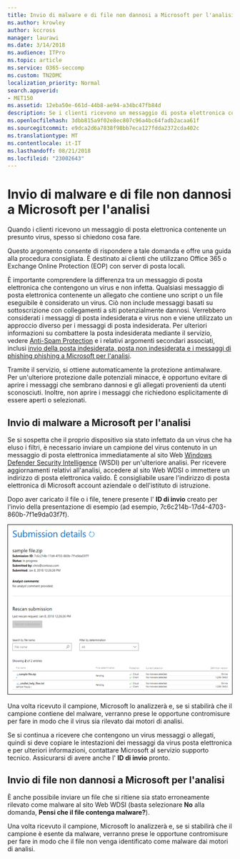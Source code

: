 ```yaml
---
title: Invio di malware e di file non dannosi a Microsoft per l'analisi
ms.author: krowley
author: kccross
manager: laurawi
ms.date: 3/14/2018
ms.audience: ITPro
ms.topic: article
ms.service: O365-seccomp
ms.custom: TN2DMC
localization_priority: Normal
search.appverid:
- MET150
ms.assetid: 12eba50e-661d-44b8-ae94-a34bc47fb84d
description: Se i clienti ricevono un messaggio di posta elettronica con un virus definitiva, che spesso askWhat è ora possibile procedere?
ms.openlocfilehash: 3dbb815a9f02e8ec807c96a4bc64fadb2acaa61f
ms.sourcegitcommit: e9dca2d6a7838f98bb7eca127fdda2372cda402c
ms.translationtype: MT
ms.contentlocale: it-IT
ms.lasthandoff: 08/21/2018
ms.locfileid: "23002643"
---
```

# <a name="submitting-malware-and-non-malware-to-microsoft-for-analysis"></a>Invio di malware e di file non dannosi a Microsoft per l'analisi

Quando i clienti ricevono un messaggio di posta elettronica contenente un presunto virus, spesso si chiedono cosa fare.
  
Questo argomento consente di rispondere a tale domanda e offre una guida alla procedura consigliata. È destinato ai clienti che utilizzano Office 365 o Exchange Online Protection (EOP) con server di posta locali.
  
È importante comprendere la differenza tra un messaggio di posta elettronica che contengono un virus e non infetta. Qualsiasi messaggio di posta elettronica contenente un allegato che contiene uno script o un file eseguibile è considerato un virus. Ciò non include messaggi basati su sottoscrizione con collegamenti a siti potenzialmente dannosi. Verrebbero considerati i messaggi di posta indesiderata e virus non e viene utilizzato un approccio diverso per i messaggi di posta indesiderata. Per ulteriori informazioni su combattere la posta indesiderata mediante il servizio, vedere [Anti-Spam Protection](http://technet.microsoft.com/library/d5c58b9d-c9a2-4f2e-b4aa-b202aa4d5e7d.aspx) e i relativi argomenti secondari associati, inclusi [invio della posta indesiderata, posta non indesiderata e i messaggi di phishing phishing a Microsoft per l'analisi](submit-spam-non-spam-and-phishing-scam-messages-to-microsoft-for-analysis.md). 
  
Tramite il servizio, si ottiene automaticamente la protezione antimalware. Per un'ulteriore protezione dalle potenziali minacce, è opportuno evitare di aprire i messaggi che sembrano dannosi e gli allegati provenienti da utenti sconosciuti. Inoltre, non aprire i messaggi che richiedono esplicitamente di essere aperti o selezionati.
  
## <a name="submitting-malware-to-microsoft-for-analysis"></a>Invio di malware a Microsoft per l'analisi

Se si sospetta che il proprio dispositivo sia stato infettato da un virus che ha eluso i filtri, è necessario inviare un campione del virus contenuto in un messaggio di posta elettronica immediatamente al sito Web [Windows Defender Security Intelligence](https://go.microsoft.com/fwlink/p/?LinkId=196858) (WSDI) per un'ulteriore analisi. Per ricevere aggiornamenti relativi all'analisi, accedere al sito Web WDSI o immettere un indirizzo di posta elettronica valido. È consigliabile usare l'indirizzo di posta elettronica di Microsoft account aziendale o dell'istituto di istruzione. 
  
Dopo aver caricato il file o i file, tenere presente l' **ID di invio** creato per l'invio della presentazione di esempio (ad esempio, 7c6c214b-17d4-4703-860b-7f1e9da03f7f). 
  
![Dettagli di invio nel sito Web di Windows Defender Security Intelligence](media/EOP-Malware-Protection-Center.png)
  
Una volta ricevuto il campione, Microsoft lo analizzerà e, se si stabilirà che il campione contiene del malware, verranno prese le opportune contromisure per fare in modo che il virus sia rilevato dai motori di analisi.
  
Se si continua a ricevere che contengono un virus messaggi o allegati, quindi si deve copiare le intestazioni dei messaggi da virus posta elettronica e per ulteriori informazioni, contattare Microsoft al servizio supporto tecnico. Assicurarsi di avere anche l' **ID di invio** pronto. 
  
## <a name="submitting-non-malware-to-microsoft-for-analysis"></a>Invio di file non dannosi a Microsoft per l'analisi

È anche possibile inviare un file che si ritiene sia stato erroneamente rilevato come malware al sito Web WDSI (basta selezionare **No** alla domanda, **Pensi che il file contenga malware?**).
  
Una volta ricevuto il campione, Microsoft lo analizzerà e, se si stabilirà che il campione è esente da malware, verranno prese le opportune contromisure per fare in modo che il file non venga identificato come malware dai motori di analisi.
  

